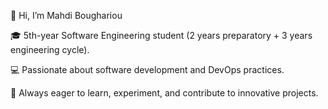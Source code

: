 👋 Hi, I’m Mahdi Boughariou

🎓 5th-year Software Engineering student (2 years preparatory + 3 years engineering cycle).

💻 Passionate about software development and DevOps practices.

🚀 Always eager to learn, experiment, and contribute to innovative projects.
